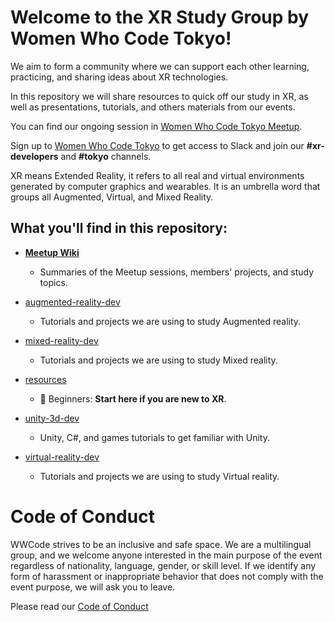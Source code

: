 # Welcome to the XR Study Group by Women Who Code Tokyo!

We aim to form a community where we can support each other learning, practicing, and sharing ideas about XR technologies.

In this repository we will share resources to quick off our study in XR, as well as presentations, tutorials, and others materials from our events.

You can find our ongoing session in [Women Who Code Tokyo Meetup](https://www.meetup.com/Women-Who-Code-Tokyo). 

Sign up to [Women Who Code Tokyo](https://www.womenwhocode.com/tokyo/join) to get access to Slack and join our **#xr-developers** and **#tokyo** channels.

XR means Extended Reality, it refers to all real and virtual environments generated by computer graphics and wearables. It is an umbrella word that groups all Augmented, Virtual, and Mixed Reality.


## What you'll find in this repository:

* **[Meetup Wiki](https://github.com/WWCodeTokyo/xr-development/wiki)**

    * Summaries of the Meetup sessions, members' projects, and study topics.

* [augmented-reality-dev](https://github.com/WWCodeTokyo/xr-development/tree/main/augmented-reality-dev)

    * Tutorials and projects we are using to study Augmented reality.

* [mixed-reality-dev](https://github.com/WWCodeTokyo/xr-development/tree/main/mixed-reality-dev)

    * Tutorials and projects we are using to study Mixed reality.

* [resources](https://github.com/WWCodeTokyo/xr-development/tree/main/resources) 

    * 🔰 Beginners: **Start here if you are new to XR**. 

* [unity-3d-dev](https://github.com/WWCodeTokyo/xr-development/tree/main/unity-3d-dev)
    
    * Unity, C#, and games tutorials to get familiar with Unity.

* [virtual-reality-dev](https://github.com/WWCodeTokyo/xr-development/tree/main/virtual-reality-dev)

    * Tutorials and projects we are using to study Virtual reality.


# Code of Conduct

WWCode strives to be an inclusive and safe space. We are a multilingual group, and we welcome anyone interested in the main purpose of the event regardless of nationality, language, gender, or skill level.
If we identify any form of harassment or inappropriate behavior that does not comply with the event purpose, we will ask you to leave.

Please read our [Code of Conduct](https://www.womenwhocode.com/codeofconduct)

